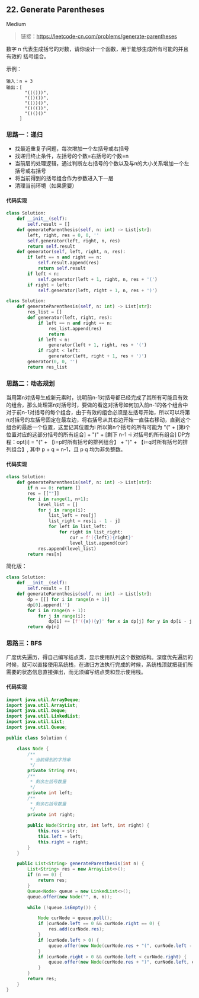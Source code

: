 ## 22. Generate Parentheses
Medium
>链接：https://leetcode-cn.com/problems/generate-parentheses

数字 n 代表生成括号的对数，请你设计一个函数，用于能够生成所有可能的并且 有效的 括号组合。

示例：
```shell
输入：n = 3
输出：[
       "((()))",
       "(()())",
       "(())()",
       "()(())",
       "()()()"
     ]
```
### 思路一：递归
- 找最近重复子问题，每次增加一个左括号或右括号
- 找递归终止条件，左括号的个数=右括号的个数=n
- 当前层的处理逻辑，通过判断左右括号的个数以及与n的大小关系增加一个左括号或右括号
- 将当前得到的括号组合作为参数进入下一层
- 清理当前环境（如果需要）

#### 代码实现
```python
class Solution:
    def __init__(self):
        self.result = []
    def generateParenthesis(self, n: int) -> List[str]:
        left, right, res = 0, 0, ''
        self.generator(left, right, n, res)
        return self.result
    def generator(self, left, right, n, res):
        if left == n and right == n:
            self.result.append(res)
            return self.result
        if left < n:
            self.generator(left + 1, right, n, res + '(')
        if right < left:
            self.generator(left, right + 1, n, res + ')')

class Solution:
    def generateParenthesis(self, n: int) -> List[str]:
        res_list = []
        def generator(left, right, res):
            if left == n and right == n:
                res_list.append(res)
                return
            if left < n:
                generator(left + 1, right, res + '(')
            if right < left:
                generator(left, right + 1, res + ')')
        generator(0, 0, '')
        return res_list
```

### 思路二：动态规划
当用第n对括号生成新元素时，说明前n-1对括号都已经完成了其所有可能且有效的组合，那么处理第n对括号时，要做的看这对括号如何加入前n-1的各个组合中
对于前n-1对括号的每个组合，由于有效的组合必须是左括号开始，所以可以将第n对括号的左括号固定在最左边，将右括号从其右边开始一直往右移动，直到这个组合的最后一个位置，这里记其位置为i
所以第n个括号的所有可能为
"(" + [第i个位置对应的这部分括号的所有组合] + ")" + [剩下 n-1 -i 对括号的所有组合]
DP方程：opt[i] = "(" + 【i=p时所有括号的排列组合】 + ")" + 【i=q时所有括号的排列组合】, 其中 p + q = n-1，且 p q 均为非负整数。

#### 代码实现
```python
class Solution:
    def generateParenthesis(self, n: int) -> List[str]:
        if n == 0: return []
        res = [[""]]
        for i in range(1, n+1):
            level_list = []
            for j in range(i):
                list_left = res[j]
                list_right = res[i - 1 - j]
                for left in list_left:
                    for right in list_right:
                        cur = f'({left}){right}'
                        level_list.append(cur)
            res.append(level_list)
        return res[n]
```
简化版：
```python
class Solution:
    def __init__(self):
        self.result = []
    def generateParenthesis(self, n: int) -> List[str]:
        dp = [[] for i in range(n + 1)]
        dp[0].append('')
        for i in range(n + 1):
            for j in range(i):
                dp[i] += [f'({x}){y}' for x in dp[j] for y in dp[i - j - 1]]
        return dp[n]
```

### 思路三：BFS
广度优先遍历，得自己编写结点类，显示使用队列这个数据结构。深度优先遍历的时候，就可以直接使用系统栈，在递归方法执行完成的时候，系统栈顶就把我们所需要的状态信息直接弹出，而无须编写结点类和显示使用栈。

#### 代码实现
```java
import java.util.ArrayDeque;
import java.util.ArrayList;
import java.util.Deque;
import java.util.LinkedList;
import java.util.List;
import java.util.Queue;

public class Solution {

    class Node {
        /**
         * 当前得到的字符串
         */
        private String res;
        /**
         * 剩余左括号数量
         */
        private int left;
        /**
         * 剩余右括号数量
         */
        private int right;

        public Node(String str, int left, int right) {
            this.res = str;
            this.left = left;
            this.right = right;
        }
    }

    public List<String> generateParenthesis(int n) {
        List<String> res = new ArrayList<>();
        if (n == 0) {
            return res;
        }
        Queue<Node> queue = new LinkedList<>();
        queue.offer(new Node("", n, n));

        while (!queue.isEmpty()) {

            Node curNode = queue.poll();
            if (curNode.left == 0 && curNode.right == 0) {
                res.add(curNode.res);
            }
            if (curNode.left > 0) {
                queue.offer(new Node(curNode.res + "(", curNode.left - 1, curNode.right));
            }
            if (curNode.right > 0 && curNode.left < curNode.right) {
                queue.offer(new Node(curNode.res + ")", curNode.left, curNode.right - 1));
            }
        }
        return res;
    }
}
```







